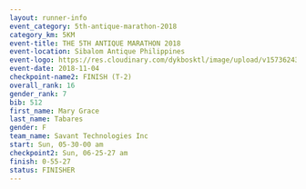 ```yaml
---
layout: runner-info 
event_category: 5th-antique-marathon-2018 
category_km: 5KM 
event-title: THE 5TH ANTIQUE MARATHON 2018 
event-location: Sibalom Antique Philippines 
event-logo: https://res.cloudinary.com/dykbosktl/image/upload/v1573624328/Logo/5th-Antique-Marathon-2018-Teaser_yficzt.jpg 
event-date: 2018-11-04 
checkpoint-name2: FINISH (T-2) 
overall_rank: 16
gender_rank: 7
bib: 512
first_name: Mary Grace
last_name: Tabares
gender: F
team_name: Savant Technologies Inc
start: Sun, 05-30-00 am
checkpoint2: Sun, 06-25-27 am
finish: 0-55-27
status: FINISHER
---
```

